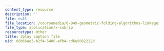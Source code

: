 ```yaml
---
content_type: resource
description: ''
file: null
file_location: /coursemedia/6-849-geometric-folding-algorithms-linkages-origami-polyhedra-fall-2012/08b66ae3b2f45406afb4cd6e0882212d_ylQ5-9f5KIs.vtt
file_type: application/x-subrip
resourcetype: Other
title: 3play caption file
uid: 08b66ae3-b2f4-5406-afb4-cd6e0882212d
---
```

